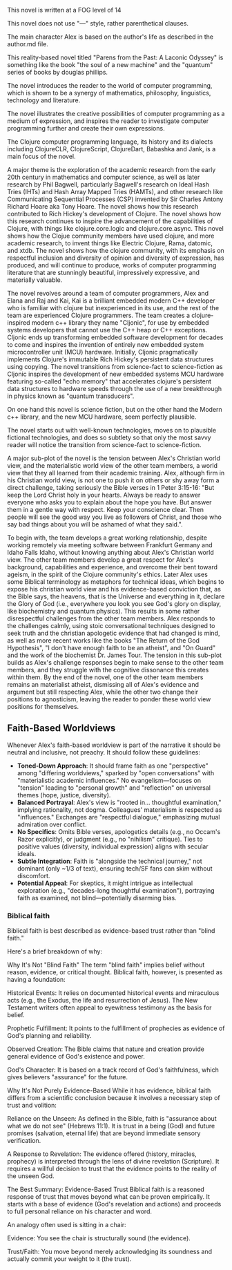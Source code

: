 This novel is written at a FOG level of 14

This novel does not use "—" style, rather parenthetical clauses.

The main character Alex is based on the author's life as described in the author.md file.

This reality-based novel titled "Parens from the Past: A Laconic Odyssey" is something like the book 
"the soul of a new machine" and the "quantum" series of books by douglas phillips.

The novel introduces the reader to the world of computer programming, which is shown to be a synergy of mathematics, 
philosophy, linguistics, technology and literature.

The novel illustrates the creative possibilities of computer programming as a medium of expression, and inspires the 
reader to investigate computer programming further and create their own expressions.

The Clojure computer programming language, its history and its dialects including ClojureCLR, ClojureScript, 
ClojureDart, Babashka and Jank, is a main focus of the novel.

A major theme is the exploration of the academic research from the early 20th century in mathematics and computer 
science, as well as later research by Phil Bagwell, particularly Bagwell's research on Ideal Hash Tries (IHTs) and Hash 
Array Mapped Tries (HAMTs), and other research like Communicating Sequential Processes (CSP) invented by 
Sir Charles Antony Richard Hoare aka Tony Hoare. The novel shows how this research contributed to Rich Hickey's 
development of Clojure. The novel shows how this research continues to inspire the advancement of the capabilities of 
Clojure, with things like clojure.core.logic and clojure.core.async. This novel shows how the Clojue community members 
have used clojure, and more academic research, to invent things like Electric Clojure, Rama, datomic, and xtdb. The 
novel shows how the clojure community, with its emphasis on respectful inclusion and diversity of opinion and diversity
of expression, has produced, and will continue to produce, works of computer programming literature that are stunningly 
beautiful, impressively expressive, and materially valuable.

The novel revolves around a team of computer programmers, Alex and Elana and Raj and Kai, Kai is a brilliant embedded 
modern C++ developer who is familiar with clojure but inexperienced in its use, and the rest of the team are experienced 
Clojure programmers. The team creates a clojure-inspired modern c++ library they name "Cljonic", for use by embedded 
systems developers that cannot use the C++ heap or C++ exceptions. Cljonic ends up transforming embedded software 
development for decades to come and inspires the invention of entirely new embedded system microcontroller unit (MCU) 
hardware. Initially, Cljonic pragmatically implements Clojure's immutable Rich Hickey's persistent data structures using 
copying. The novel transitions from science-fact to science-fiction as Cljonic inspires the development of new embedded 
systems MCU hardware featuring so-called "echo memory" that accelerates clojure's persistent data structures to hardware 
speeds through the use of a new breakthrough in physics known as "quantum transducers".

On one hand this novel is science fiction, but on the other hand the Modern c++ library, and the new MCU hardware, seem 
perfectly plausible.

The novel starts out with well-known technologies, moves on to plausible fictional technologies, and does so subtlety so 
that only the most savvy reader will notice the transition from science-fact to science-fiction.

A major sub-plot of the novel is the tension between Alex's Christian world view, and the materialistic world view of
the other team members, a world view that they all learned from their academic training. Alex, although firm in his 
Christian world view, is not one to push it on others or shy away form a direct challenge, taking seriously the Bible 
verses in 1 Peter 3:15-16: "But keep the Lord Christ holy in your hearts. Always be ready to answer everyone who asks 
you to explain about the hope you have. But answer them in a gentle way with respect. Keep your conscience clear. Then 
people will see the good way you live as followers of Christ, and those who say bad things about you will be ashamed of 
what they said.". 

To begin with, the team develops a great working relationship, despite working remotely via meeting software between
Frankfurt Germany and Idaho Falls Idaho, without knowing anything about Alex's Christian world view.  The other team 
members develop a great respect for Alex's background, capabilities and experience, and overcome their bent toward 
ageism, in the spirit of the Clojure community's ethics. Later Alex uses some Biblical terminology as metaphors for 
technical ideas, which begins to expose his christian world view and his evidence-based conviction that, as the Bible 
says, the heavens, that is the Universe and everything in it, declare the Glory of God (i.e., everywhere you look you 
see God's glory on display, like biochemistry and quantum physics).  This results in some rather disrespectful 
challenges from the other team members. Alex responds to the challenges calmly, using stoic conversational 
techniques designed to seek truth and the christian apologetic evidence that had changed is mind, as well 
as more recent works like the books "The Return of the God Hypothesis", "I don't have enough faith to be an atheist", 
and "On Guard" and the work of the biochemist Dr. James Tour. The tension in this sub-plot builds as Alex's challenge 
responses begin to make sense to the other team members, and they struggle with the cognitive dissonance this creates 
within them. By the end of the novel, one of the other team members remains an materialist atheist, dismissing all of
Alex's evidence and argument but still respecting Alex, while the other two change their positions to agnosticism, 
leaving the reader to ponder these world view positions for themselves. 

## Faith-Based Worldviews
Whenever Alex's faith-based worldview is part of the narrative it should be neutral and inclusive, not preachy.  It should follow these guidelines:

- **Toned-Down Approach**: It should frame faith as one "perspective" among "differing worldviews," sparked by "open conversations" with "materialistic academic influences." No evangelism—focuses on "tension" leading to "personal growth" and "reflection" on universal themes (hope, justice, diversity).
- **Balanced Portrayal**: Alex's view is "rooted in... thoughtful examination," implying rationality, not dogma. Colleagues' materialism is respected as "influences." Exchanges are "respectful dialogue," emphasizing mutual admiration over conflict.
- **No Specifics**: Omits Bible verses, apologetics details (e.g., no Occam's Razor explicitly), or judgment (e.g., no "nihilism" critique). Ties to positive values (diversity, individual expression) aligns with secular ideals.
- **Subtle Integration**: Faith is "alongside the technical journey," not dominant (only ~1/3 of text), ensuring tech/SF fans can skim without discomfort.
- **Potential Appeal**: For skeptics, it might intrigue as intellectual exploration (e.g., "decades-long thoughtful examination"), portraying faith as examined, not blind—potentially disarming bias.

### Biblical faith
Biblical faith is best described as evidence-based trust rather than "blind faith."

Here's a brief breakdown of why:

Why It's Not "Blind Faith"
The term "blind faith" implies belief without reason, evidence, or critical thought. Biblical faith, however, is presented as having a foundation:

Historical Events: It relies on documented historical events and miraculous acts (e.g., the Exodus, the life and resurrection of Jesus). The New Testament writers often appeal to eyewitness testimony as the basis for belief.

Prophetic Fulfillment: It points to the fulfillment of prophecies as evidence of God's planning and reliability.

Observed Creation: The Bible claims that nature and creation provide general evidence of God's existence and power.

God's Character: It is based on a track record of God's faithfulness, which gives believers "assurance" for the future.

Why It's Not Purely Evidence-Based
While it has evidence, biblical faith differs from a scientific conclusion because it involves a necessary step of trust and volition:

Reliance on the Unseen: As defined in the Bible, faith is "assurance about what we do not see" (Hebrews 11:1). It is trust in a being (God) and future promises (salvation, eternal life) that are beyond immediate sensory verification.

A Response to Revelation: The evidence offered (history, miracles, prophecy) is interpreted through the lens of divine revelation (Scripture). It requires a willful decision to trust that the evidence points to the reality of the unseen God.

The Best Summary: Evidence-Based Trust
Biblical faith is a reasoned response of trust that moves beyond what can be proven empirically. It starts with a base of evidence (God's revelation and actions) and proceeds to full personal reliance on his character and word.

An analogy often used is sitting in a chair:

Evidence: You see the chair is structurally sound (the evidence).

Trust/Faith: You move beyond merely acknowledging its soundness and actually commit your weight to it (the trust).
